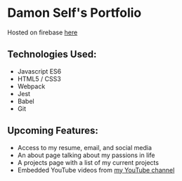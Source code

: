 # Damon Self's Portfolio
Hosted on firebase [here](https://damon-self.firebaseapp.com/)

## Technologies Used:
- Javascript ES6
- HTML5 / CSS3
- Webpack
- Jest
- Babel
- Git

## Upcoming Features:

- Access to my resume, email, and social media
- An about page talking about my passions in life
- A projects page with a list of my current projects
- Embedded YouTube videos from [my YouTube channel](https://www.youtube.com/channel/UCyy2cgxviiZX5t7QY0NJqhA)